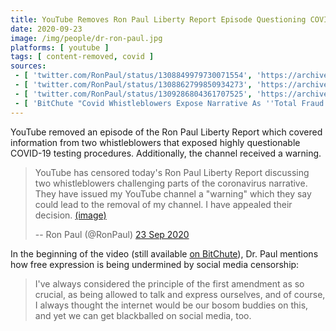```yaml
---
title: YouTube Removes Ron Paul Liberty Report Episode Questioning COVID-19 Narrative
date: 2020-09-23
image: /img/people/dr-ron-paul.jpg
platforms: [ youtube ]
tags: [ content-removed, covid ]
sources:
 - [ 'twitter.com/RonPaul/status/1308849979730071554', 'https://archive.is/2koHJ' ]
 - [ 'twitter.com/RonPaul/status/1308862799850934273', 'https://archive.is/3vxv3' ]
 - [ 'twitter.com/RonPaul/status/1309286804361707525', 'https://archive.is/RJxj4' ]
 - [ 'BitChute "Covid Whistleblowers Expose Narrative As ''Total Fraud''" by Ron Paul Liberty Report (24 Sep 2020)', 'https://www.bitchute.com/video/7NQZK3b4Ezhe/' ]
---
```


YouTube removed an episode of the Ron Paul Liberty Report which covered
information from two whistleblowers that exposed highly questionable COVID-19
testing procedures. Additionally, the channel received a warning.
> YouTube has censored today's Ron Paul Liberty Report discussing two
> whistleblowers challenging parts of the coronavirus narrative. They have
> issued my YouTube channel a "warning" which they say could lead to the
> removal of my channel. I have appealed their decision. [(image)](notice.jpg)
>
> -- Ron Paul (@RonPaul) [23 Sep 2020](https://archive.is/2koHJ)

In the beginning of the video (still available [on
BitChute](https://www.bitchute.com/video/7NQZK3b4Ezhe/)), Dr. Paul mentions how
free expression is being undermined by social media censorship:
> I've always considered the principle of the first amendment as so crucial, as
> being allowed to talk and express ourselves, and of course, I always thought
> the internet would be our bosom buddies on this, and yet we can get
> blackballed on social media, too.

